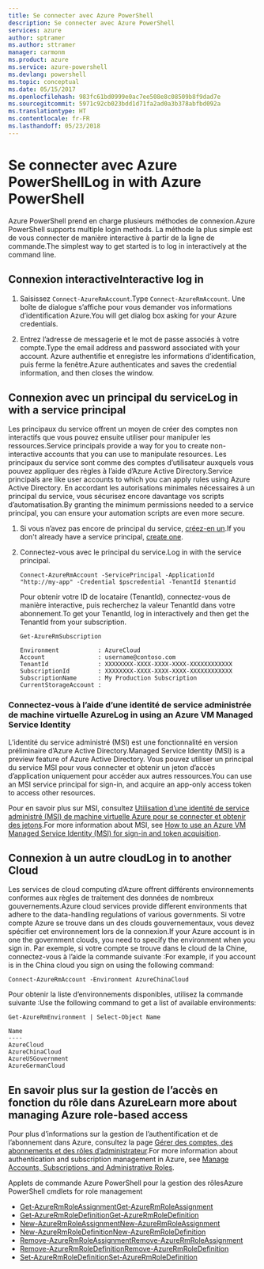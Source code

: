 ```yaml
---
title: Se connecter avec Azure PowerShell
description: Se connecter avec Azure PowerShell
services: azure
author: sptramer
ms.author: sttramer
manager: carmonm
ms.product: azure
ms.service: azure-powershell
ms.devlang: powershell
ms.topic: conceptual
ms.date: 05/15/2017
ms.openlocfilehash: 983fc61bd0999e0ac7ee508e8c08509b8f9dad7e
ms.sourcegitcommit: 5971c92cb023bdd1d71fa2ad0a3b378abfbd092a
ms.translationtype: HT
ms.contentlocale: fr-FR
ms.lasthandoff: 05/23/2018
---
```

# <a name="log-in-with-azure-powershell"></a><span data-ttu-id="ae750-103">Se connecter avec Azure PowerShell</span><span class="sxs-lookup"><span data-stu-id="ae750-103">Log in with Azure PowerShell</span></span>

<span data-ttu-id="ae750-104">Azure PowerShell prend en charge plusieurs méthodes de connexion.</span><span class="sxs-lookup"><span data-stu-id="ae750-104">Azure PowerShell supports multiple login methods.</span></span> <span data-ttu-id="ae750-105">La méthode la plus simple est de vous connecter de manière interactive à partir de la ligne de commande.</span><span class="sxs-lookup"><span data-stu-id="ae750-105">The simplest way to get started is to log in interactively at the command line.</span></span>

## <a name="interactive-log-in"></a><span data-ttu-id="ae750-106">Connexion interactive</span><span class="sxs-lookup"><span data-stu-id="ae750-106">Interactive log in</span></span>

1. <span data-ttu-id="ae750-107">Saisissez `Connect-AzureRmAccount`.</span><span class="sxs-lookup"><span data-stu-id="ae750-107">Type `Connect-AzureRmAccount`.</span></span> <span data-ttu-id="ae750-108">Une boîte de dialogue s’affiche pour vous demander vos informations d’identification Azure.</span><span class="sxs-lookup"><span data-stu-id="ae750-108">You will get dialog box asking for your Azure credentials.</span></span>

2. <span data-ttu-id="ae750-109">Entrez l’adresse de messagerie et le mot de passe associés à votre compte.</span><span class="sxs-lookup"><span data-stu-id="ae750-109">Type the email address and password associated with your account.</span></span> <span data-ttu-id="ae750-110">Azure authentifie et enregistre les informations d’identification, puis ferme la fenêtre.</span><span class="sxs-lookup"><span data-stu-id="ae750-110">Azure authenticates and saves the credential information, and then closes the window.</span></span>

## <a name="log-in-with-a-service-principal"></a><span data-ttu-id="ae750-111">Connexion avec un principal du service</span><span class="sxs-lookup"><span data-stu-id="ae750-111">Log in with a service principal</span></span>

<span data-ttu-id="ae750-112">Les principaux du service offrent un moyen de créer des comptes non interactifs que vous pouvez ensuite utiliser pour manipuler les ressources.</span><span class="sxs-lookup"><span data-stu-id="ae750-112">Service principals provide a way for you to create non-interactive accounts that you can use to manipulate resources.</span></span> <span data-ttu-id="ae750-113">Les principaux du service sont comme des comptes d’utilisateur auxquels vous pouvez appliquer des règles à l’aide d’Azure Active Directory.</span><span class="sxs-lookup"><span data-stu-id="ae750-113">Service principals are like user accounts to which you can apply rules using Azure Active Directory.</span></span> <span data-ttu-id="ae750-114">En accordant les autorisations minimales nécessaires à un principal du service, vous sécurisez encore davantage vos scripts d’automatisation.</span><span class="sxs-lookup"><span data-stu-id="ae750-114">By granting the minimum permissions needed to a service principal, you can ensure your automation scripts are even more secure.</span></span>

1. <span data-ttu-id="ae750-115">Si vous n’avez pas encore de principal du service, [créez-en un](create-azure-service-principal-azureps.md).</span><span class="sxs-lookup"><span data-stu-id="ae750-115">If you don't already have a service principal, [create one](create-azure-service-principal-azureps.md).</span></span>

2. <span data-ttu-id="ae750-116">Connectez-vous avec le principal du service.</span><span class="sxs-lookup"><span data-stu-id="ae750-116">Log in with the service principal.</span></span>

    ```azurepowershell-interactive
    Connect-AzureRmAccount -ServicePrincipal -ApplicationId  "http://my-app" -Credential $pscredential -TenantId $tenantid
    ```

    <span data-ttu-id="ae750-117">Pour obtenir votre ID de locataire (TenantId), connectez-vous de manière interactive, puis recherchez la valeur TenantId dans votre abonnement.</span><span class="sxs-lookup"><span data-stu-id="ae750-117">To get your TenantId, log in interactively and then get the TenantId from your subscription.</span></span>

    ```azurepowershell-interactive
    Get-AzureRmSubscription
    ```

    ```output
    Environment           : AzureCloud
    Account               : username@contoso.com
    TenantId              : XXXXXXXX-XXXX-XXXX-XXXX-XXXXXXXXXXXX
    SubscriptionId        : XXXXXXXX-XXXX-XXXX-XXXX-XXXXXXXXXXXX
    SubscriptionName      : My Production Subscription
    CurrentStorageAccount :
    ```

### <a name="log-in-using-an-azure-vm-managed-service-identity"></a><span data-ttu-id="ae750-118">Connectez-vous à l’aide d’une identité de service administrée de machine virtuelle Azure</span><span class="sxs-lookup"><span data-stu-id="ae750-118">Log in using an Azure VM Managed Service Identity</span></span>

<span data-ttu-id="ae750-119">L’identité du service administré (MSI) est une fonctionnalité en version préliminaire d’Azure Active Directory.</span><span class="sxs-lookup"><span data-stu-id="ae750-119">Managed Service Identity (MSI) is a preview feature of Azure Active Directory.</span></span> <span data-ttu-id="ae750-120">Vous pouvez utiliser un principal du service MSI pour vous connecter et obtenir un jeton d’accès d’application uniquement pour accéder aux autres ressources.</span><span class="sxs-lookup"><span data-stu-id="ae750-120">You can use an MSI service principal for sign-in, and acquire an app-only access token to access other resources.</span></span>

<span data-ttu-id="ae750-121">Pour en savoir plus sur MSI, consultez [Utilisation d’une identité de service administré (MSI) de machine virtuelle Azure pour se connecter et obtenir des jetons](/azure/active-directory/msi-how-to-get-access-token-using-msi).</span><span class="sxs-lookup"><span data-stu-id="ae750-121">For more information about MSI, see [How to use an Azure VM Managed Service Identity (MSI) for sign-in and token acquisition](/azure/active-directory/msi-how-to-get-access-token-using-msi).</span></span>

## <a name="log-in-to-another-cloud"></a><span data-ttu-id="ae750-122">Connexion à un autre cloud</span><span class="sxs-lookup"><span data-stu-id="ae750-122">Log in to another Cloud</span></span>

<span data-ttu-id="ae750-123">Les services de cloud computing d’Azure offrent différents environnements conformes aux règles de traitement des données de nombreux gouvernements.</span><span class="sxs-lookup"><span data-stu-id="ae750-123">Azure cloud services provide different environments that adhere to the data-handling regulations of various governments.</span></span> <span data-ttu-id="ae750-124">Si votre compte Azure se trouve dans un des clouds gouvernementaux, vous devez spécifier cet environnement lors de la connexion.</span><span class="sxs-lookup"><span data-stu-id="ae750-124">If your Azure account is in one the government clouds, you need to specify the environment when you sign in.</span></span> <span data-ttu-id="ae750-125">Par exemple, si votre compte se trouve dans le cloud de la Chine, connectez-vous à l’aide la commande suivante :</span><span class="sxs-lookup"><span data-stu-id="ae750-125">For example, if you account is in the China cloud you sign on using the following command:</span></span>

```azurepowershell-interactive
Connect-AzureRmAccount -Environment AzureChinaCloud
```

<span data-ttu-id="ae750-126">Pour obtenir la liste d’environnements disponibles, utilisez la commande suivante :</span><span class="sxs-lookup"><span data-stu-id="ae750-126">Use the following command to get a list of available environments:</span></span>

```azurepowershell-interactive
Get-AzureRmEnvironment | Select-Object Name
```

```output
Name
----
AzureCloud
AzureChinaCloud
AzureUSGovernment
AzureGermanCloud
```

## <a name="learn-more-about-managing-azure-role-based-access"></a><span data-ttu-id="ae750-127">En savoir plus sur la gestion de l’accès en fonction du rôle dans Azure</span><span class="sxs-lookup"><span data-stu-id="ae750-127">Learn more about managing Azure role-based access</span></span>

<span data-ttu-id="ae750-128">Pour plus d’informations sur la gestion de l’authentification et de l’abonnement dans Azure, consultez la page [Gérer des comptes, des abonnements et des rôles d’administrateur](/azure/active-directory/role-based-access-control-configure).</span><span class="sxs-lookup"><span data-stu-id="ae750-128">For more information about authentication and subscription management in Azure, see [Manage Accounts, Subscriptions, and Administrative Roles](/azure/active-directory/role-based-access-control-configure).</span></span>

<span data-ttu-id="ae750-129">Applets de commande Azure PowerShell pour la gestion des rôles</span><span class="sxs-lookup"><span data-stu-id="ae750-129">Azure PowerShell cmdlets for role management</span></span>

* [<span data-ttu-id="ae750-130">Get-AzureRmRoleAssignment</span><span class="sxs-lookup"><span data-stu-id="ae750-130">Get-AzureRmRoleAssignment</span></span>](/powershell/module/AzureRM.Resources/Get-AzureRmRoleAssignment)
* [<span data-ttu-id="ae750-131">Get-AzureRmRoleDefinition</span><span class="sxs-lookup"><span data-stu-id="ae750-131">Get-AzureRmRoleDefinition</span></span>](/powershell/module/AzureRM.Resources/Get-AzureRmRoleDefinition)
* [<span data-ttu-id="ae750-132">New-AzureRmRoleAssignment</span><span class="sxs-lookup"><span data-stu-id="ae750-132">New-AzureRmRoleAssignment</span></span>](/powershell/module/AzureRM.Resources/New-AzureRmRoleAssignment)
* [<span data-ttu-id="ae750-133">New-AzureRmRoleDefinition</span><span class="sxs-lookup"><span data-stu-id="ae750-133">New-AzureRmRoleDefinition</span></span>](/powershell/module/AzureRM.Resources/New-AzureRmRoleDefinition)
* [<span data-ttu-id="ae750-134">Remove-AzureRmRoleAssignment</span><span class="sxs-lookup"><span data-stu-id="ae750-134">Remove-AzureRmRoleAssignment</span></span>](/powershell/module/AzureRM.Resources/Remove-AzureRmRoleAssignment)
* [<span data-ttu-id="ae750-135">Remove-AzureRmRoleDefinition</span><span class="sxs-lookup"><span data-stu-id="ae750-135">Remove-AzureRmRoleDefinition</span></span>](/powershell/module/AzureRM.Resources/Remove-AzureRmRoleDefinition)
* [<span data-ttu-id="ae750-136">Set-AzureRmRoleDefinition</span><span class="sxs-lookup"><span data-stu-id="ae750-136">Set-AzureRmRoleDefinition</span></span>](/powershell/moduel/AzureRM.Resources/Set-AzureRmRoleDefinition)
